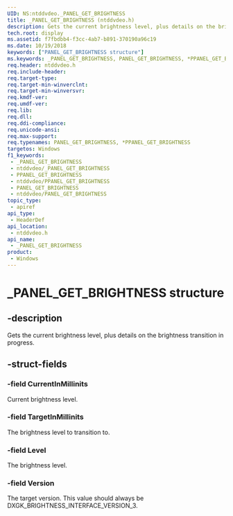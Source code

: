 ```yaml
---
UID: NS:ntddvdeo._PANEL_GET_BRIGHTNESS
title: _PANEL_GET_BRIGHTNESS (ntddvdeo.h)
description: Gets the current brightness level, plus details on the brightness transition in progress.
tech.root: display
ms.assetid: f7fbdbb4-f3cc-4ab7-b891-370190a96c19
ms.date: 10/19/2018
keywords: ["PANEL_GET_BRIGHTNESS structure"]
ms.keywords: _PANEL_GET_BRIGHTNESS, PANEL_GET_BRIGHTNESS, *PPANEL_GET_BRIGHTNESS,
req.header: ntddvdeo.h
req.include-header: 
req.target-type: 
req.target-min-winverclnt: 
req.target-min-winversvr: 
req.kmdf-ver: 
req.umdf-ver: 
req.lib: 
req.dll: 
req.ddi-compliance: 
req.unicode-ansi: 
req.max-support: 
req.typenames: PANEL_GET_BRIGHTNESS, *PPANEL_GET_BRIGHTNESS
targetos: Windows
f1_keywords:
 - _PANEL_GET_BRIGHTNESS
 - ntddvdeo/_PANEL_GET_BRIGHTNESS
 - PPANEL_GET_BRIGHTNESS
 - ntddvdeo/PPANEL_GET_BRIGHTNESS
 - PANEL_GET_BRIGHTNESS
 - ntddvdeo/PANEL_GET_BRIGHTNESS
topic_type:
 - apiref
api_type:
 - HeaderDef
api_location:
 - ntddvdeo.h
api_name:
 - _PANEL_GET_BRIGHTNESS
product:
 - Windows
---
```


# _PANEL_GET_BRIGHTNESS structure


## -description

Gets the current brightness level, plus details on the brightness transition in progress.

## -struct-fields

### -field CurrentInMillinits

Current brightness level.

### -field TargetInMillinits

The brightness level to transition to.

### -field Level

The brightness level.

### -field Version

The target version. This value should always be DXGK_BRIGHTNESS_INTERFACE_VERSION_3.

